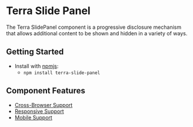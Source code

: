 # Terra Slide Panel

The Terra SlidePanel component is a progressive disclosure mechanism that allows additional content to be shown and hidden in a variety of ways.

## Getting Started

- Install with [npmjs](https://www.npmjs.com):
  - `npm install terra-slide-panel`


## Component Features
* [Cross-Browser Support](https://github.com/cerner/terra-core/wiki/Component-Features#cross-browser-support)
* [Responsive Support](https://github.com/cerner/terra-core/wiki/Component-Features#responsive-support)
* [Mobile Support](https://github.com/cerner/terra-core/wiki/Component-Features#mobile-support)
